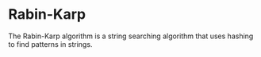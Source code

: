 # Rabin-Karp

The Rabin-Karp algorithm is a string searching algorithm that uses hashing to find patterns in strings.
